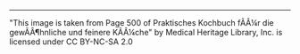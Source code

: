 

---

"This image is taken from Page 500 of Praktisches Kochbuch fÃÂ¼r die gewÃÂ¶hnliche und feinere KÃÂ¼che" by Medical Heritage Library, Inc. is licensed under CC BY-NC-SA 2.0 
